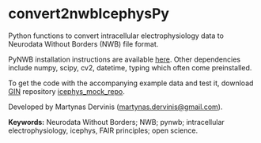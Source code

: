 # convert2nwbIcephysPy
Python functions to convert intracellular electrophysiology data to Neurodata Without Borders (NWB) file format.

PyNWB installation instructions are available [here](https://pynwb.readthedocs.io/en/stable/install_users.html). Other dependencies include numpy, scipy, cv2, datetime, typing which often come preinstalled.

To get the code with the accompanying example data and test it, download [GIN](https://gin.g-node.org/G-Node/Info/wiki) repository [icephys_mock_repo](https://gin.g-node.org/dervinism/icephys_mock_repo).

Developed by Martynas Dervinis (martynas.dervinis@gmail.com).

**Keywords:** Neurodata Without Borders; NWB; pynwb; intracellular electrophysiology, icephys, FAIR principles; open science.